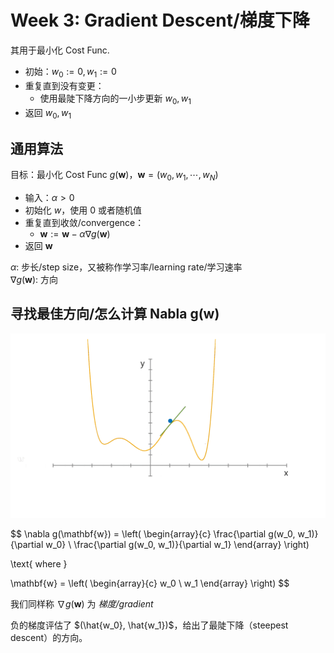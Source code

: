 # Week 3: Gradient Descent/梯度下降

其用于最小化 Cost Func.

- 初始：$w_0 := 0, w_1 := 0$
- 重复直到没有变更：
  - 使用最陡下降方向的一小步更新 $w_0, w_1$
- 返回 $w_0, w_1$

## 通用算法

目标：最小化 Cost Func $g(\mathbf{w})$，$\mathbf{w}=(w_0, w_1, \cdots, w_N)$

- 输入：$\alpha > 0$
- 初始化 $w$，使用 0 或者随机值
- 重复直到收敛/convergence：
  - $\mathbf{w} := \mathbf{w} - \alpha \nabla g(\mathbf{w})$
- 返回 $\mathbf{w}$

$\alpha$: 步长/step size，又被称作学习率/learning rate/学习速率  
$\nabla g(\mathbf{w})$: 方向

## 寻找最佳方向/怎么计算 Nabla g(w)

![](img/GD/S.gif)

$$
\nabla g(\mathbf{w}) = \left(
    \begin{array}{c}
        \frac{\partial g(w_0, w_1)}{\partial w_0} \\
        \frac{\partial g(w_0, w_1)}{\partial w_1}
    \end{array}
\right)

\text{ where }

\mathbf{w} = \left(
    \begin{array}{c}
        w_0 \\
        w_1
    \end{array}
\right)
$$

我们同样称 $\nabla g(\mathbf{w})$ 为 _梯度/gradient_

负的梯度评估了 $(\hat{w_0}, \hat{w_1})$，给出了最陡下降（steepest descent）的方向。

